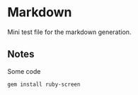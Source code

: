 # Markdown

Mini test file for the markdown generation.

## Notes

Some code

<pre><code>gem install ruby-screen</code></pre>